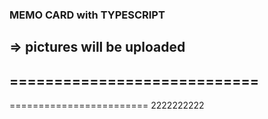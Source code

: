 ### MEMO CARD with TYPESCRIPT
=> pictures will be uploaded
----------------------------
============================
---------------------
========================
2222222222
